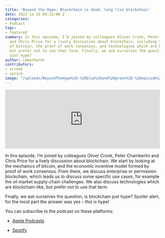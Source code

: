 ```yaml
---
title: 'Beyond the Hype: Blockchain is dead, long live blockchain'
date: 2022-12-15 09:12:00 Z
categories:
- Podcast
tags:
- featured
summary: In this episode, I’m joined by colleagues Oliver Cronk, Peter Chamberlin
  and Chris Price for a lively discussion about blockchain, including the mechanics
  of bitcoin, the proof of work consensus, and technologies which are blockchain-like,
  but prefer not to use that term. Finally, we ask ourselves the question, is blockchain
  just hype?
author: ceberhardt
contributors:
- ocronk
- cprice
image: "/uploads/BeyondTheHype%20-%20blue%20and%20green%20-%20episode%208%20-%20social.png"
---
```


<iframe title="Embed Player" src="https://play.libsyn.com/embed/episode/id/25313580/height/192/theme/modern/size/large/thumbnail/yes/custom-color/ffffff/time-start/00:00:00/playlist-height/200/direction/backward/download/yes" height="192" width="100%" scrolling="no" allowfullscreen="" webkitallowfullscreen="true" mozallowfullscreen="true" oallowfullscreen="true" msallowfullscreen="true" style="border: none;"></iframe>

In this episode, I’m joined by colleagues Oliver Cronk, Peter Chamberlin and Chris Price for a lively discussion about blockchain. We start by looking at the mechanics of bitcoin, and the economic incentive model formed by proof of work consensus. From there, we discuss enterprise or permission blockchain, which leads us to discuss some specific use cases, for example the oil market supply-chain challenges. We also discuss technologies which are blockchain-like, but prefer not to use that term.

Finally, we ask ourselves the question, is blockchain just hype? Spoiler alert, for the most part the answer was yes – this is hype!

You can subscribe to the podcast on these platforms:

* [Apple Podcasts](https://podcasts.apple.com/dk/podcast/beyond-the-hype/id1612265563)

* [Spotify](https://open.spotify.com/show/2BlwBJ7JoxYpxU4GBmuR4x)